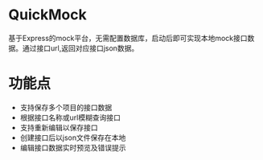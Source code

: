 # QuickMock
基于Express的mock平台，无需配置数据库，启动后即可实现本地mock接口数据。通过接口url,返回对应接口json数据。

# 功能点
* 支持保存多个项目的接口数据
* 根据接口名称或url模糊查询接口
* 支持重新编辑以保存接口
* 创建接口后以json文件保存在本地
* 编辑接口数据实时预览及错误提示
